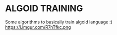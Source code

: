 # ALGOID TRAINING 

Some algorithms to basically train algoid language :)
https://i.imgur.com/R7nTfkc.png
